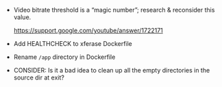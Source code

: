 * Video bitrate threshold is a “magic number”;
  research & reconsider this value.

  https://support.google.com/youtube/answer/1722171

* Add HEALTHCHECK to xferase Dockerfile

* Rename `/app` directory in Dockerfile

* CONSIDER: Is it a bad idea to clean up all the empty directories in the
  source dir at exit?
